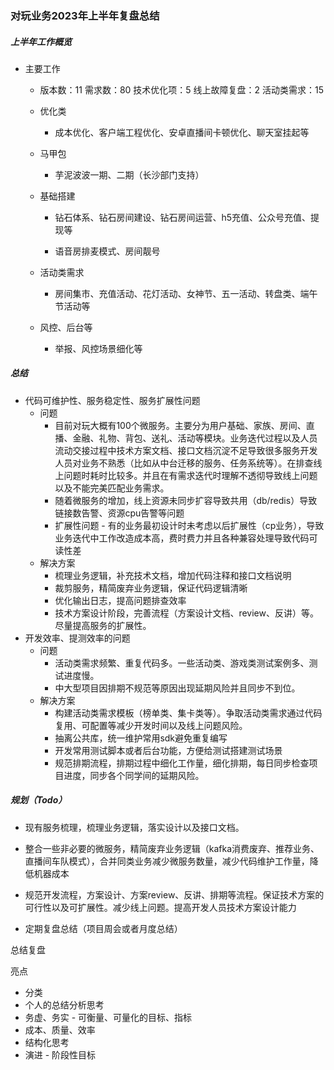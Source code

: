 ### 对玩业务2023年上半年复盘总结



##### 上半年工作概览

- 主要工作

  - 版本数：11   需求数：80   技术优化项：5    线上故障复盘：2    活动类需求：15
  - 优化类
    - 成本优化、客户端工程优化、安卓直播间卡顿优化、聊天室挂起等

  - 马甲包
    - 芋泥波波一期、二期（长沙部门支持）

  - 基础搭建

    - 钻石体系、钻石房间建设、钻石房间运营、h5充值、公众号充值、提现等

    - 语音房排麦模式、房间靓号

  - 活动类需求
    - 房间集市、充值活动、花灯活动、女神节、五一活动、转盘类、端午节活动等
  - 风控、后台等
    - 举报、风控场景细化等



##### 总结



- 代码可维护性、服务稳定性、服务扩展性问题
  - 问题
    - 目前对玩大概有100个微服务。主要分为用户基础、家族、房间、直播、金融、礼物、背包、送礼、活动等模块。业务迭代过程以及人员流动交接过程中技术方案文档、接口文档沉淀不足导致很多服务开发人员对业务不熟悉（比如从中台迁移的服务、任务系统等）。在排查线上问题时耗时比较多。并且在有需求迭代时理解不透彻导致线上问题以及不能完美匹配业务需求。
    - 随着微服务的增加，线上资源未同步扩容导致共用（db/redis）导致链接数告警、资源cpu告警等问题
    - 扩展性问题 - 有的业务最初设计时未考虑以后扩展性（cp业务），导致业务迭代中工作改造成本高，费时费力并且各种兼容处理导致代码可读性差
  - 解决方案
    - 梳理业务逻辑，补充技术文档，增加代码注释和接口文档说明
    - 裁剪服务，精简废弃业务逻辑，保证代码逻辑清晰
    - 优化输出日志，提高问题排查效率
    - 技术方案设计阶段，完善流程（方案设计文档、review、反讲）等。尽量提高服务的扩展性。
- 开发效率、提测效率的问题
  - 问题
    - 活动类需求频繁、重复代码多。一些活动类、游戏类测试案例多、测试进度慢。
    - 中大型项目因排期不规范等原因出现延期风险并且同步不到位。
  - 解决方案
    - 构建活动类需求模板（榜单类、集卡类等）。争取活动类需求通过代码复用、可配置等减少开发时间以及线上问题风险。
    - 抽离公共库，统一维护常用sdk避免重复编写
    - 开发常用测试脚本或者后台功能，方便给测试搭建测试场景
    - 规范排期流程，排期过程中细化工作量，细化排期，每日同步检查项目进度，同步各个同学间的延期风险。



##### 规划（Todo）

- 现有服务梳理，梳理业务逻辑，落实设计以及接口文档。
- 整合一些非必要的微服务，精简废弃业务逻辑（kafka消费废弃、推荐业务、直播间车队模式），合并同类业务减少微服务数量，减少代码维护工作量，降低机器成本
- 规范开发流程，方案设计、方案review、反讲、排期等流程。保证技术方案的可行性以及可扩展性。减少线上问题。提高开发人员技术方案设计能力

- 定期复盘总结（项目周会或者月度总结）





总结复盘

亮点 

- 分类
- 个人的总结分析思考
- 务虚、务实 - 可衡量、可量化的目标、指标
- 成本、质量、效率
- 结构化思考
- 演进 - 阶段性目标
